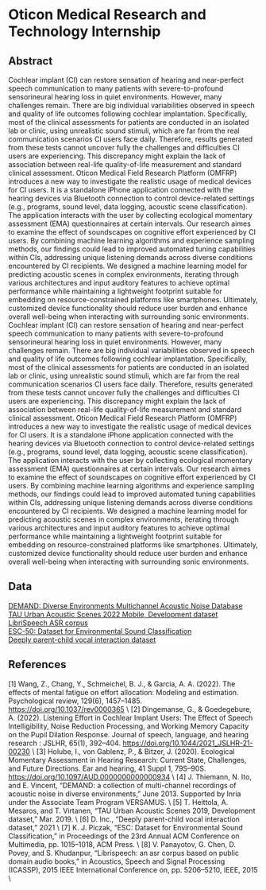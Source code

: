 # Oticon Medical Research and Technology Internship

## Abstract
Cochlear implant (CI) can restore sensation of hearing and near-perfect speech communication to many patients with severe-to-profound sensorineural hearing loss in quiet environments. However, many challenges remain. There are big individual variabilities observed in speech and quality of life outcomes following cochlear implantation. Specifically, most of the clinical assessments for patients are conducted in an isolated lab or clinic, using unrealistic sound stimuli, which are far from the real communication scenarios CI users face daily. Therefore, results generated from these tests cannot uncover fully the challenges and difficulties CI users are experiencing. This discrepancy might explain the lack of association between real-life quality-of-life measurement and standard clinical assessment. Oticon Medical Field Research Platform (OMFRP) introduces a new way to investigate the realistic usage of medical devices for CI users. It is a standalone iPhone application connected with the hearing devices via Bluetooth connection to control device-related settings (e.g., programs, sound level, data logging, acoustic scene classification). The application interacts with the user by collecting ecological momentary assessment (EMA) questionnaires at certain intervals. Our research aimes to examine the effect of soundscapes on cognitive effort experienced by CI users.  By combining machine learning algorithms and experience sampling methods, our findings could lead to improved automated tuning capabilities within CIs, addressing unique listening demands across diverse conditions encountered by CI recipients. We designed a machine learning model for predicting acoustic scenes in complex environments, iterating through various architectures and input auditory features to achieve optimal performance while maintaining a lightweight footprint suitable for embedding on resource-constrained platforms like smartphones. Ultimately, customized device functionality should reduce user burden and enhance overall well-being when interacting with surrounding sonic environments. Cochlear implant (CI) can restore sensation of hearing and near-perfect speech communication to many patients with severe-to-profound sensorineural hearing loss in quiet environments. However, many challenges remain. There are big individual variabilities observed in speech and quality of life outcomes following cochlear implantation. Specifically, most of the clinical assessments for patients are conducted in an isolated lab or clinic, using unrealistic sound stimuli, which are far from the real communication scenarios CI users face daily. Therefore, results generated from these tests cannot uncover fully the challenges and difficulties CI users are experiencing. This discrepancy might explain the lack of association between real-life quality-of-life measurement and standard clinical assessment. Oticon Medical Field Research Platform (OMFRP) introduces a new way to investigate the realistic usage of medical devices for CI users. It is a standalone iPhone application connected with the hearing devices via Bluetooth connection to control device-related settings (e.g., programs, sound level, data logging, acoustic scene classification). The application interacts with the user by collecting ecological momentary assessment (EMA) questionnaires at certain intervals. Our research aimes to examine the effect of soundscapes on cognitive effort experienced by CI users.  By combining machine learning algorithms and experience sampling methods, our findings could lead to improved automated tuning capabilities within CIs, addressing unique listening demands across diverse conditions encountered by CI recipients. We designed a machine learning model for predicting acoustic scenes in complex environments, iterating through various architectures and input auditory features to achieve optimal performance while maintaining a lightweight footprint suitable for embedding on resource-constrained platforms like smartphones. Ultimately, customized device functionality should reduce user burden and enhance overall well-being when interacting with surrounding sonic environments. 

## Data
[DEMAND: Diverse Environments Multichannel Acoustic Noise Database](https://zenodo.org/record/1227121)  
[TAU Urban Acoustic Scenes 2022 Mobile, Development dataset](https://zenodo.org/record/6337421)  
[LibriSpeech ASR corpus](https://www.openslr.org/12)  
[ESC-50: Dataset for Environmental Sound Classification](https://github.com/karolpiczak/ESC-50)  
[Deeply parent-child vocal interaction dataset](https://www.openslr.org/98/)  

## References
[1] Wang, Z., Chang, Y., Schmeichel, B. J., & Garcia, A. A. (2022). The effects of mental fatigue on effort allocation: Modeling and estimation. Psychological review, 129(6), 1457–1485. https://doi.org/10.1037/rev0000365 \\
[2] Dingemanse, G., & Goedegebure, A. (2022). Listening Effort in Cochlear Implant Users: The Effect of Speech Intelligibility, Noise Reduction Processing, and Working Memory Capacity on the Pupil Dilation Response. Journal of speech, language, and hearing research : JSLHR, 65(1), 392–404. https://doi.org/10.1044/2021_JSLHR-21-00230 \\
[3] Holube, I., von Gablenz, P., & Bitzer, J. (2020). Ecological Momentary Assessment in Hearing Research: Current State, Challenges, and Future Directions. Ear and hearing, 41 Suppl 1, 79S–90S. https://doi.org/10.1097/AUD.0000000000000934 \\
[4] J. Thiemann, N. Ito, and E. Vincent, “DEMAND: a collection of multi-channel recordings of acoustic noise in diverse environments,” June 2013. Supported by Inria under the Associate Team Program VERSAMUS. \\
[5] T. Heittola, A. Mesaros, and T. Virtanen, “TAU Urban Acoustic Scenes 2019, Development dataset,” Mar. 2019. \\
[6] D. Inc., “Deeply parent-child vocal interaction dataset,” 2021 \\
[7] K. J. Piczak, “ESC: Dataset for Environmental Sound Classification,” in Proceedings of the 23rd Annual ACM Conference on Multimedia, pp. 1015–1018, ACM Press. \\
[8] V. Panayotov, G. Chen, D. Povey, and S. Khudanpur, “Librispeech: an asr corpus based on public domain audio books,” in Acoustics, Speech and Signal Processing (ICASSP), 2015 IEEE International Conference on, pp. 5206–5210, IEEE, 2015 \\
